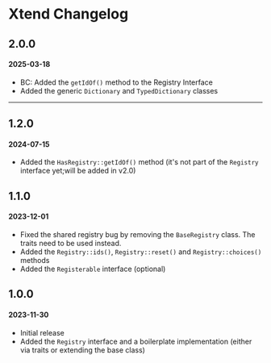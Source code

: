 # Xtend Changelog

## 2.0.0
#### 2025-03-18

- BC: Added the `getIdOf()` method to the Registry Interface
- Added the generic `Dictionary` and `TypedDictionary` classes

---

## 1.2.0
#### 2024-07-15

- Added the `HasRegistry::getIdOf()` method (it's not part of the `Registry` interface yet;will be added in v2.0)

## 1.1.0
#### 2023-12-01

- Fixed the shared registry bug by removing the `BaseRegistry` class. The traits need to be used instead.
- Added the `Registry::ids()`, `Registry::reset()` and `Registry::choices()` methods
- Added the `Registerable` interface (optional)

## 1.0.0
#### 2023-11-30

- Initial release
- Added the `Registry` interface and a boilerplate implementation (either via traits or extending the base class)
